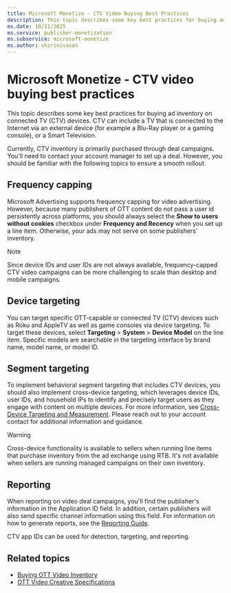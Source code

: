 ```yaml
---
title: Microsoft Monetize - CTV Video Buying Best Practices
description: This topic describes some key best practices for buying ad inventory on connected TV (CTV) devices. Learn about topics like Frequency capping, Device targeting and Segment targeting that are required for smooth rollout.  
ms.date: 10/21/2025
ms.service: publisher-monetization
ms.subservice: microsoft-monetize
ms.author: shsrinivasan
---
```



# Microsoft Monetize - CTV video buying best practices

This topic describes some key best practices for buying ad inventory on connected TV (CTV) devices. CTV can include a TV that is connected to the Internet via an external device (for example a Blu-Ray player or a gaming console), or a Smart Television.

Currently, CTV inventory is primarily purchased through deal campaigns. You'll need to contact your account manager to set up a deal. However, you should be familiar with the following topics to ensure a smooth rollout.

## Frequency capping

Microsoft Advertising supports frequency capping for video advertising. However, because many publishers of OTT content do not pass a user id persistently across platforms, you should always select the **Show to users without cookies** checkbox under **Frequency and Recency** when you set up a line item. Otherwise, your ads may not serve on some publishers' inventory.

> [!NOTE]
> Since device IDs and user IDs are not always available, frequency-capped CTV video campaigns can be more challenging to scale than desktop and mobile campaigns.

## Device targeting

You can target specific OTT-capable or connected TV (CTV) devices such as Roku and AppleTV as well as game consoles via device targeting. To target these devices, select **Targeting** \>  **System**  \> **Device Model** on the line item. Specific models are searchable in the targeting interface by brand name, model name, or model ID.

## Segment targeting

To implement behavioral segment targeting that includes CTV devices, you should also implement cross-device targeting, which leverages device IDs, user IDs, and household IPs to identify and precisely target users as they engage with content on multiple devices. For more information, see [Cross-Device Targeting and Measurement](cross-device-targeting-and-measurement.md). Please reach out to your account contact for additional information and guidance.

> [!WARNING]
> Cross-device functionality is available to sellers when running line items that purchase inventory from the ad exchange using RTB. It's not available when sellers are running managed campaigns on their own inventory.

## Reporting

When reporting on video deal campaigns, you'll find the publisher's information in the Application ID field. In addition, certain publishers will also send specific channel information using this field. For information on how to generate reports, see the [Reporting Guide](reporting-guide.md).

CTV app IDs can be used for detection, targeting, and reporting.

## Related topics

- [Buying OTT Video Inventory](buying-ott-video-inventory.md)
- [OTT Video Creative Specifications](ott-video-creative-specifications.md)